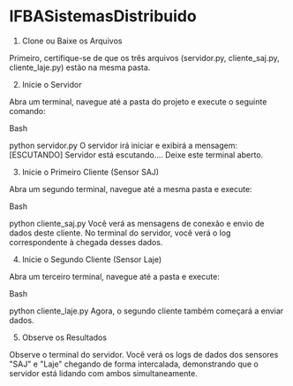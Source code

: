 # IFBASistemasDistribuido

1. Clone ou Baixe os Arquivos

Primeiro, certifique-se de que os três arquivos (servidor.py, cliente_saj.py, cliente_laje.py) estão na mesma pasta.

2. Inicie o Servidor

Abra um terminal, navegue até a pasta do projeto e execute o seguinte comando:

Bash

python servidor.py
O servidor irá iniciar e exibirá a mensagem: [ESCUTANDO] Servidor está escutando.... Deixe este terminal aberto.

3. Inicie o Primeiro Cliente (Sensor SAJ)

Abra um segundo terminal, navegue até a mesma pasta e execute:

Bash

python cliente_saj.py
Você verá as mensagens de conexão e envio de dados deste cliente. No terminal do servidor, você verá o log correspondente à chegada desses dados.

4. Inicie o Segundo Cliente (Sensor Laje)

Abra um terceiro terminal, navegue até a pasta e execute:

Bash

python cliente_laje.py
Agora, o segundo cliente também começará a enviar dados.

5. Observe os Resultados

Observe o terminal do servidor. Você verá os logs de dados dos sensores "SAJ" e "Laje" chegando de forma intercalada, demonstrando que o servidor está lidando com ambos simultaneamente.
